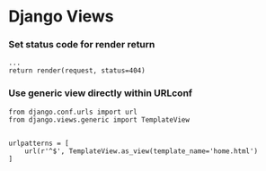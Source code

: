 # Django Views

### Set status code for render return

    ...
    return render(request, status=404)


### Use generic view directly within URLconf

    from django.conf.urls import url
    from django.views.generic import TemplateView
    
    
    urlpatterns = [
        url(r'^$', TemplateView.as_view(template_name='home.html')
    ]
    